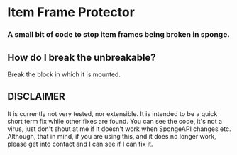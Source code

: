 # **Item Frame Protector**
### A small bit of code to stop item frames being broken in sponge.

## How do I break the unbreakable?
Break the block in which it is mounted.

## DISCLAIMER
It is currently not very tested, nor extensible. It is intended to be a quick short term fix while other fixes are found. You can see the code, it's not a virus, just don't shout at me if it doesn't work when SpongeAPI changes etc. Although, that in mind, if you are using this, and it does no longer work, please get into contact and I can see if I can fix it. 

 